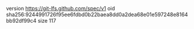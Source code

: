 version https://git-lfs.github.com/spec/v1
oid sha256:9244991726f95ee6fdbd0b22baea8dd0a2dea68e01e597248e8164bb92df99c4
size 117
